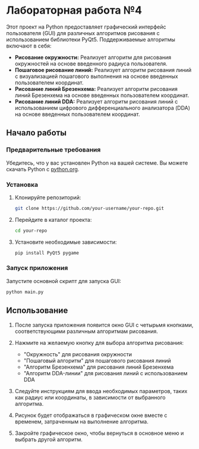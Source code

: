 # Лабораторная работа №4

Этот проект на Python предоставляет графический интерфейс пользователя (GUI) для различных алгоритмов рисования с использованием библиотеки PyQt5. Поддерживаемые алгоритмы включают в себя:

- **Рисование окружности:** Реализует алгоритм для рисования окружностей на основе введенного радиуса пользователя.
- **Пошаговое рисование линий:** Реализует алгоритм рисования линий с визуализацией пошагового выполнения на основе введенных пользователем координат.
- **Рисование линий Брезенхема:** Реализует алгоритм рисования линий Брезенхема на основе введенных пользователем координат.
- **Рисование линий DDA:** Реализует алгоритм рисования линий с использованием цифрового дифференциального анализатора (DDA) на основе введенных пользователем координат.

## Начало работы

### Предварительные требования

Убедитесь, что у вас установлен Python на вашей системе. Вы можете скачать Python с [python.org](https://www.python.org/).

### Установка

1. Клонируйте репозиторий:

    ```bash
    git clone https://github.com/your-username/your-repo.git
    ```

2. Перейдите в каталог проекта:

    ```bash
    cd your-repo
    ```

3. Установите необходимые зависимости:

    ```bash
    pip install PyQt5 pygame
    ```

### Запуск приложения

Запустите основной скрипт для запуска GUI:

```bash
python main.py
```

## Использование

1. После запуска приложения появится окно GUI с четырьмя кнопками, соответствующими различным алгоритмам рисования.

2. Нажмите на желаемую кнопку для выбора алгоритма рисования:
    - "Окружность" для рисования окружности
    - "Пошаговый алгоритм" для пошагового рисования линий
    - "Алгоритм Брезенхема" для рисования линий Брезенхема
    - "Алгоритм DDA-линии" для рисования линий с использованием DDA

3. Следуйте инструкциям для ввода необходимых параметров, таких как радиус или координаты, в зависимости от выбранного алгоритма.

4. Рисунок будет отображаться в графическом окне вместе с временем, затраченным на выполнение алгоритма.

5. Закройте графическое окно, чтобы вернуться в основное меню и выбрать другой алгоритм. 